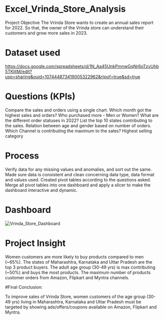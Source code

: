# Excel_Vrinda_Store_Analysis
Project Objective The Vrinda Store wants to create an annual sales report for 2022. So that, the owner of the Vrinda store can understand their customers and grow more sales in 2023.

# Dataset used
https://docs.google.com/spreadsheets/d/1N_Aa45UnkPmnwGqNr6oTzvUhb5TKlitM/edit?usp=sharing&ouid=107444873419005322962&rtpof=true&sd=true

# Questions (KPIs)

Compare the sales and orders using a single chart.
Which month got the highest sales and orders?
Who purchased more - Men or Women?
What are the different order statuses in 2022?
List the top 10 states contributing to the sales.
Relation between age and gender based on number of orders.
Which Channel is contributing the maximum to the sales?
Highest selling category

# Process

Verify data for any missing values and anomalies, and sort out the same.
Made sure data is consistent and clean concerning data type, data format and values used.
Created pivot tables according to the questions asked.
Merge all pivot tables into one dashboard and apply a slicer to make the dashboard interactive and dynamic.

# Dashboard

![Vrinda_Store_Dashboard](https://github.com/shatabdi0412/Excel_Vrinda_Store_Analysis/assets/134500115/8ffab485-a42c-483c-a84a-3692ae1e4d21)

# Project Insight

Women customers are more likely to buy products compared to men (~65%).
The states of Maharashtra, Karnataka and Uttar Pradesh are the top 3 product buyers.
The adult age group (30-49 yrs) is max contributing (~50%) and buys the most products.
The maximum number of products customer orders from Amazon, Flipkart and Myntra channels.

#Final Conclusion:

To improve sales of Vrinda Store, women customers of the age group (30-49 yrs) living in Maharashtra, Karnataka and Uttar Pradesh must be targeted by showing ads/offers/coupons available on Amazon, Flipkart and Myntra.
